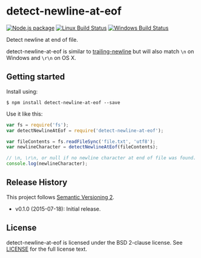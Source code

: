 # detect-newline-at-eof

[![Node.js package](https://img.shields.io/npm/v/detect-newline-at-eof.svg)](https://www.npmjs.com/package/detect-newline-at-eof)
[![Linux Build Status](https://img.shields.io/travis/sonicdoe/detect-newline-at-eof/develop.svg)](https://travis-ci.org/sonicdoe/detect-newline-at-eof)
[![Windows Build Status](https://img.shields.io/appveyor/ci/sonicdoe/detect-newline-at-eof.svg)](https://ci.appveyor.com/project/sonicdoe/detect-newline-at-eof)

Detect newline at end of file.

detect-newline-at-eof is similar to [trailing-newline](https://github.com/bendrucker/trailing-newline) but will also match `\n` on Windows and `\r\n` on OS X.

## Getting started

Install using:

```shell
$ npm install detect-newline-at-eof --save
```

Use it like this:

```js
var fs = require('fs');
var detectNewlineAtEof = require('detect-newline-at-eof');

var fileContents = fs.readFileSync('file.txt', 'utf8');
var newlineCharacter = detectNewlineAtEof(fileContents);

// \n, \r\n, or null if no newline character at end of file was found.
console.log(newlineCharacter);
```

## Release History

This project follows [Semantic Versioning 2](http://semver.org/).

- v0.1.0 (2015-07-18): Initial release.

## License

detect-newline-at-eof is licensed under the BSD 2-clause license. See [LICENSE](./LICENSE) for the full license text.
